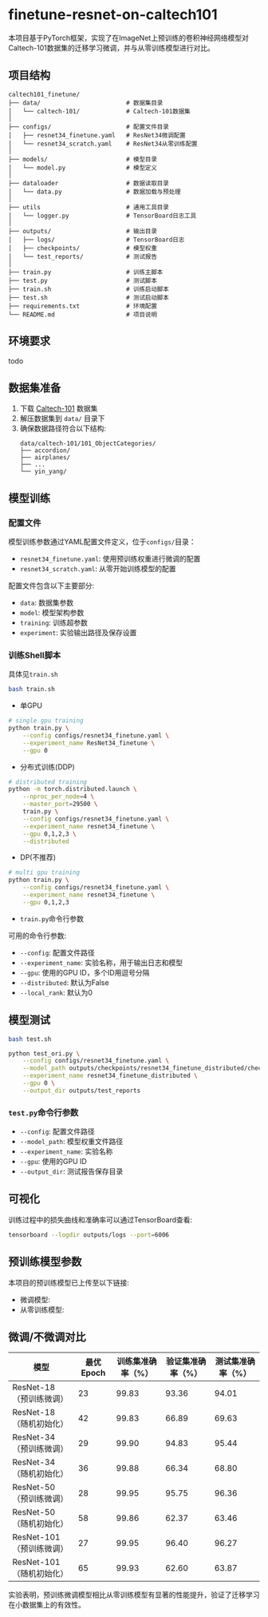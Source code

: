 # finetune-resnet-on-caltech101

本项目基于PyTorch框架，实现了在ImageNet上预训练的卷积神经网络模型对Caltech-101数据集的迁移学习微调，并与从零训练模型进行对比。

## 项目结构

```
caltech101_finetune/
├── data/                        # 数据集目录
│   └── caltech-101/             # Caltech-101数据集
│
├── configs/                     # 配置文件目录
│   ├── resnet34_finetune.yaml   # ResNet34微调配置
│   └── resnet34_scratch.yaml    # ResNet34从零训练配置
│
├── models/                      # 模型目录
│   └── model.py                 # 模型定义
│
├── dataloader                   # 数据读取目录
│   └── data.py                  # 数据加载与预处理
│
├── utils                        # 通用工具目录
│   └── logger.py                # TensorBoard日志工具
│
├── outputs/                     # 输出目录
│   ├── logs/                    # TensorBoard日志
│   ├── checkpoints/             # 模型权重
│   └── test_reports/            # 测试报告
│
├── train.py                     # 训练主脚本
├── test.py                      # 测试脚本
├── train.sh                     # 训练启动脚本
├── test.sh                      # 测试启动脚本
├── requirements.txt             # 环境配置
└── README.md                    # 项目说明
```

## 环境要求

todo


## 数据集准备

1. 下载 [Caltech-101](https://data.caltech.edu/records/mzrjq-6wc02) 数据集
2. 解压数据集到 `data/` 目录下
3. 确保数据路径符合以下结构:
   ```
   data/caltech-101/101_ObjectCategories/
   ├── accordion/
   ├── airplanes/
   ├── ...
   └── yin_yang/
   ```

## 模型训练

### 配置文件

模型训练参数通过YAML配置文件定义，位于`configs/`目录：
- `resnet34_finetune.yaml`: 使用预训练权重进行微调的配置
- `resnet34_scratch.yaml`: 从零开始训练模型的配置

配置文件包含以下主要部分:
- `data`: 数据集参数
- `model`: 模型架构参数
- `training`: 训练超参数
- `experiment`: 实验输出路径及保存设置

### 训练Shell脚本
具体见`train.sh`
```bash
bash train.sh
```
- 单GPU

```bash
# single gpu training
python train.py \
    --config configs/resnet34_finetune.yaml \
    --experiment_name ResNet34_finetune \
    --gpu 0
```
- 分布式训练(DDP)

```bash
# distributed training
python -m torch.distributed.launch \
    --nproc_per_node=4 \
    --master_port=29500 \
    train.py \
    --config configs/resnet34_finetune.yaml \
    --experiment_name resnet34_finetune \
    --gpu 0,1,2,3 \
    --distributed

```
- DP(不推荐)
```bash
# multi gpu training
python train.py \
    --config configs/resnet34_finetune.yaml \
    --experiment_name resnet34_finetune \
    --gpu 0,1,2,3
```


- `train.py`命令行参数

可用的命令行参数:
- `--config`: 配置文件路径
- `--experiment_name`: 实验名称，用于输出日志和模型
- `--gpu`: 使用的GPU ID，多个ID用逗号分隔
- `--distributed`: 默认为False
- `--local_rank`: 默认为0

## 模型测试

```bash
bash test.sh
```

```bash
python test_ori.py \
    --config configs/resnet34_finetune.yaml \
    --model_path outputs/checkpoints/resnet34_finetune_distributed/checkpoint_best.pth \
    --experiment_name resnet34_finetune_distributed \
    --gpu 0 \
    --output_dir outputs/test_reports
```

### `test.py`命令行参数

- `--config`: 配置文件路径
- `--model_path`: 模型权重文件路径
- `--experiment_name`: 实验名称 
- `--gpu`: 使用的GPU ID
- `--output_dir`: 测试报告保存目录

## 可视化

训练过程中的损失曲线和准确率可以通过TensorBoard查看:

```bash
tensorboard --logdir outputs/logs --port=6006
```

## 预训练模型参数

本项目的预训练模型已上传至以下链接:

- 微调模型: 
- 从零训练模型: 

## 微调/不微调对比


| 模型                    | 最优Epoch | 训练集准确率（%） | 验证集准确率（%） | 测试集准确率（%） |
|-------------------------|-----------|--------------------|--------------------|--------------------|
| ResNet-18（预训练微调） | 23        | 99.83              | 93.36              | 94.01              |
| ResNet-18（随机初始化） | 42        | 99.83              | 66.89              | 69.63              |
| ResNet-34（预训练微调） | 29        | 99.90              | 94.83              | 95.44              |
| ResNet-34（随机初始化） | 36        | 99.88              | 66.34              | 68.80              |
| ResNet-50（预训练微调） | 28        | 99.95              | 95.75              | 96.36              |
| ResNet-50（随机初始化） | 58        | 99.86              | 62.37              | 63.46              |
| ResNet-101（预训练微调）| 27        | 99.95              | 96.40              | 96.27              |
| ResNet-101（随机初始化）| 65        | 99.93              | 62.60              | 63.87              |



实验表明，预训练微调模型相比从零训练模型有显著的性能提升，验证了迁移学习在小数据集上的有效性。
